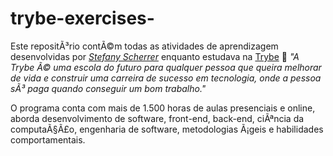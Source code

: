 # trybe-exercises-
Este repositÃ³rio contÃ©m todas as atividades de aprendizagem desenvolvidas por _[Stefany Scherrer](www.linkedin.com/in/stefany-scherrer)_ enquanto estudava na [Trybe](https://www.betrybe.com/) :rocket:
_"A Trybe Ã© uma escola do futuro para qualquer pessoa que queira melhorar de vida e construir uma carreira de sucesso em tecnologia, onde a pessoa sÃ³ paga quando conseguir um bom trabalho."_

O programa conta com mais de 1.500 horas de aulas presenciais e online, aborda desenvolvimento de software, front-end, back-end, ciÃªncia da computaÃ§Ã£o, engenharia de software, metodologias Ã¡geis e habilidades comportamentais.
